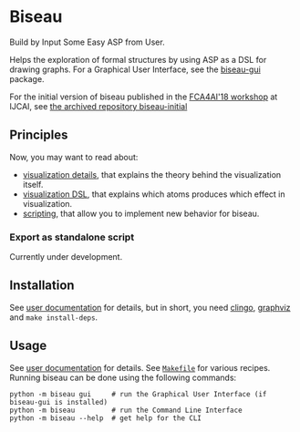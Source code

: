 # Biseau
Build by Input Some Easy ASP from User.

Helps the exploration of formal structures by using ASP as a DSL for drawing graphs.
For a Graphical User Interface, see the [biseau-gui](https://gitlab.inria.fr/lbourneu/biseau-gui) package.

For the initial version of biseau published in the
[FCA4AI'18 workshop](https://fca4ai.hse.ru/2018) at IJCAI,
see [the archived repository biseau-initial](https://gitlab.inria.fr/lbourneu/biseau-initial)


## Principles

Now, you may want to read about:

- [visualization details](doc/user-doc.mkd#visualization-principles), that explains the theory behind the visualization itself.
- [visualization DSL](doc/user-doc.mkd#asp-to-dot), that explains which atoms produces which effect in visualization.
- [scripting](doc/user-doc.mkd#scripting), that allow you to implement new behavior for biseau.


### Export as standalone script
Currently under development.




## Installation
See [user documentation](doc/user-doc.mkd#installation) for details,
but in short, you need [clingo](https://potassco.org/clingo/),
[graphviz](http://graphviz.org/) and `make install-deps`.


## Usage
See [user documentation](doc/user-doc.mkd#basic-usage) for details.
See [`Makefile`](Makefile) for various recipes.
Running biseau can be done using the following commands:

    python -m biseau gui     # run the Graphical User Interface (if biseau-gui is installed)
    python -m biseau         # run the Command Line Interface
    python -m biseau --help  # get help for the CLI

